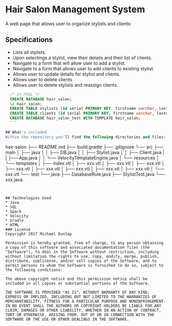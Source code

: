 # Hair Salon Management System
A web page that allows user to organize stylists and clients:

## Specifications
  * Lists all stylists.
  * Upon selectings a stylist, view their details and their list of clients.
  * Navigate to a form that will allow user to add a stylist.
  * Navigate to a form that allows user to add clients to existing stylist.
  * Allows user to update details for stylist and clients.
  * Allows user to delete clients
  * Allows user to delete stylists and reassign clients.
  ```SQL
    /* In PSQL */
    CREATE DATABASE hair_salon;
    \c hair_salon;
    CREATE TABLE stylists (id serial PRIMARY KEY, firstname varchar, lastname varchar, email varchar, description text);
    CREATE TABLE clients (id serial PRIMARY KEY, firstname varchar, lastname varchar, email varchar, stylistID int);
    CREATE DATABASE hair_salon_test WITH TEMPLATE hair_salon;
    ```  

## What's included
Within the repository you'll find the following directories and files:

```
hair-salon
├── README.md
├── build.gradle
├── .gitignore
└── src
    ├── main
    │   ├── java
    │   │   ├── DB.java
    │   │   ├── Stylist.java
    │   │   ├── Client.java
    |   |   ├── App.java
    │   │   └── VelocityTemplateEngine.java
    │   └── resources
    │       └── templates
    │           ├── index.vtl
    │           ├── xxx.vtl
    │           ├── xxx.vtl
    │           ├── xxx.vtl
    │           ├── xxx.vtl
    │           ├── xxx.vtl
    │           ├── xxx.vtl
    │           ├── xxx.vtl
    │           ├── xxx.vtl
    │           └── xxx.vtl
    └── test
        └── java
            ├── DatabaseRule.java
            ├── StylistTest.java
            └── xxx.java
```


## Technologies Used
* Java
* SQL
* Spark
* Velocity
* Gradle
* HTML
### License
Copyright 2017 Michael Dunlap

Permission is hereby granted, free of charge, to any person obtaining a copy of this software and associated documentation files (the "Software"), to deal in the Software without restriction, including without limitation the rights to use, copy, modify, merge, publish, distribute, sublicense, and/or sell copies of the Software, and to permit persons to whom the Software is furnished to do so, subject to the following conditions:

The above copyright notice and this permission notice shall be included in all copies or substantial portions of the Software.

THE SOFTWARE IS PROVIDED "AS IS", WITHOUT WARRANTY OF ANY KIND, EXPRESS OR IMPLIED, INCLUDING BUT NOT LIMITED TO THE WARRANTIES OF MERCHANTABILITY, FITNESS FOR A PARTICULAR PURPOSE AND NONINFRINGEMENT. IN NO EVENT SHALL THE AUTHORS OR COPYRIGHT HOLDERS BE LIABLE FOR ANY CLAIM, DAMAGES OR OTHER LIABILITY, WHETHER IN AN ACTION OF CONTRACT, TORT OR OTHERWISE, ARISING FROM, OUT OF OR IN CONNECTION WITH THE SOFTWARE OR THE USE OR OTHER DEALINGS IN THE SOFTWARE.

